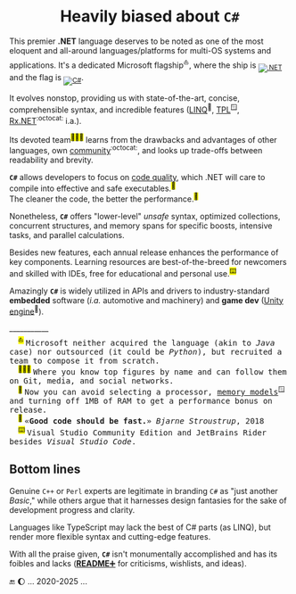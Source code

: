 <h1 align="center">Heavily biased about <code>C#</code></h1>

This premier **.NET** language deserves to be noted as one of the most eloquent and all-around languages/platforms for multi-OS systems and applications. 
It's a dedicated Microsoft flagship<sup>⛵</sup>, where the ship is <sub>[![.NET](https://img.shields.io/badge/.NET-512BD4?logo=dotnet&logoColor=fff)](#)</sub> and the flag is <sub>[![C#](https://custom-icon-badges.demolab.com/badge/C%23-%23239120.svg?logo=cshrp&logoColor=white)](#)</sub>.

It evolves nonstop, providing us with state-of-the-art, concise, comprehensible syntax, and incredible features ([LINQ](https://stackoverflow.com/questions/2321724/where-can-i-get-a-good-concise-linq-cheatsheet)<sup>🔗</sup>, [TPL](https://docs.microsoft.com/en-us/dotnet/standard/parallel-programming/task-parallel-library-tpl)<sup>🪟</sup>, [Rx.NET](https://github.com/dotnet/reactive)<sup>:octocat:</sup> i.a.). 

Its devoted team<sup><mark>🧑‍🤝‍🧑</mark></sup> learns from the drawbacks and advantages of other languages, own [community](https://github.com/dotnet/csharplang/tree/main/proposals)<sup>:octocat:</sup>, and looks up trade-offs between readability and brevity.

**`C#`** allows developers to focus on [code quality](../software/QA/README+/code-quality.md), which .NET will care to compile into effective and safe executables.<sup><mark>💾</mark></sup>  
The cleaner the code, the better the performance.<sup><mark>🪩</mark></sup>

Nonetheless, **`C#`** offers "lower-level" _unsafe_ syntax, optimized collections, concurrent structures, and memory spans for specific boosts, intensive tasks, and parallel calculations.

Besides new features, each annual release enhances the performance of key components. Learning resources are best-of-the-breed for newcomers and skilled with IDEs, free for educational and personal use.<sup><mark>⌨️</mark></sup>

Amazingly **`C#`** is widely utilized in APIs and drivers to industry-standard **embedded** software (_i.a._ automotive and machinery) and **game dev** ([Unity engine](https://unity.com/solutions/programming)<sup>🔗</sup>).

\___________\
&nbsp; &nbsp; <sup><mark>⛵</mark></sup>&nbsp;<samp>Microsoft neither acquired the language (akin to _Java_ case) nor outsourced (it could be _Python_), but recruited a team to compose it from scratch.</samp>\
&nbsp; &nbsp; <sup><mark>🧑‍🤝‍🧑</mark></sup>&nbsp;<samp>Where you know top figures by name and can follow them on Git, media, and social networks.</samp>\
&nbsp; &nbsp; <sup><mark>💾</mark></sup>&nbsp;<samp>Now you can avoid selecting a processor, [memory models](https://devblogs.microsoft.com/oldnewthing/20200728-00/?p=104012)<sup>🪟</sup> and turning off 1MB of RAM to get a performance bonus on release.</samp>\
&nbsp; &nbsp; <sup><mark>🪩</mark></sup>&nbsp;<samp>«<b>Good code should be fast.</b>» _Bjarne Stroustrup_, 2018</samp>\
&nbsp; &nbsp; <sup><mark>⌨️</mark></sup>&nbsp;<samp>Visual Studio Community Edition and JetBrains Rider besides <i>Visual Studio Code</i>.</samp>

## Bottom lines

Genuine `C++` or `Perl` experts are legitimate in branding `C#` as "just another _Basic_," while others argue that it harnesses design fantasies for the sake of development progress and clarity.

Languages like TypeScript may lack the best of C# parts (as LINQ), but render more flexible syntax and cutting-edge features. 

With all the praise given, **`C#`** isn't monumentally accomplished and has its foibles and lacks ([**README**➕](README+) for criticisms, wishlists, and ideas).

🔚 🌔 ... 2020-2025 ...
